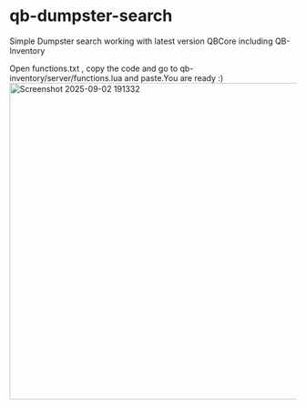 # qb-dumpster-search
Simple Dumpster search working with latest version QBCore including QB-Inventory


Open functions.txt , copy the code and go to qb-inventory/server/functions.lua and paste.You are ready :)
<img width="1437" height="556" alt="Screenshot 2025-09-02 191332" src="https://github.com/user-attachments/assets/e7c1e925-5249-425c-b68b-2b20eae6b232" />
